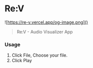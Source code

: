 # Re:V
![https://re-v.vercel.app/og-image.png]()

> Re:V - Audio Visualizer App

### Usage
1. Click File, Choose your file.
2. Click Play
